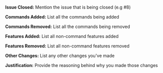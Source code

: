 **Issue Closed:** Mention the issue that is being closed (e.g #8)

**Commands Added:** List all the commands being added

**Commands Removed:** List all the commands being removed

**Features Added:** List all non-command features added

**Features Removed:** List all non-command features removed

**Other Changes:** List any other changes you've made

**Justification:** Provide the reasoning behind why you made those changes
